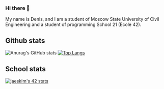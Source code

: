 ### Hi there 👋
My name is Denis, and I am a student of Moscow State University of Civil Engineering and a student of programming School 21 (Ecole 42).
## Github stats

![Anurag's GitHub stats](https://github-readme-stats.vercel.app/api?username=Sonovrik&show_icons=true&theme=radical)
[![Top Langs](https://github-readme-stats.vercel.app/api/top-langs/?username=Sonovrik&layout=compact&theme=radical)](https://github.com/anuraghazra/github-readme-stats)


## School stats
[![jaeskim's 42 stats](https://badge42.herokuapp.com/api/stats/lmidori?privacyEmail=true)](https://github.com/JaeSeoKim/badge42)

<!--
**Sonovrik/Sonovrik** is a ✨ _special_ ✨ repository because its `README.md` (this file) appears on your GitHub profile.

Here are some ideas to get you started:

- 🔭 I’m currently working on ...
- 🌱 I’m currently learning ...
- 👯 I’m looking to collaborate on ...
- 🤔 I’m looking for help with ...
- 💬 Ask me about ...
- 📫 How to reach me: ...
- 😄 Pronouns: ...
- ⚡ Fun fact: ...
-->
